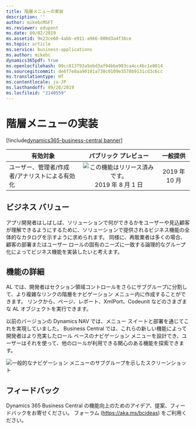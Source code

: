 ```yaml
---
title: 階層メニューの実装
description: ''
author: mikebcMSFT
ms.reviewer: edupont
ms.date: 09/02/2019
ms.assetid: 9e23ce60-4abb-e911-a966-000d3a4f36ce
ms.topic: article
ms.service: business-applications
ms.author: mikebc
dynamics365pdf: true
ms.openlocfilehash: 09cc813793a5ebd3af94bbe983ca4cc4bc1e8014
ms.sourcegitcommit: de6f7e8aa90101a730c0109e3578b9131cd3c6cc
ms.translationtype: HT
ms.contentlocale: ja-JP
ms.lasthandoff: 09/26/2019
ms.locfileid: "2140559"
---
```

# <a name="implementing-hierarchical-menus"></a>階層メニューの実装
[!include[dynamics365-business-central banner](../includes/dynamics365-business-central.md)]

| 有効対象    |  パブリック プレビュー | 一般提供 | 
| ---------- | :----------: |:----------: |
|ユーザー、管理者/作成者/アナリストによる有効化|![この機能はリリース済みです。](/dynamics365-release-plan/media/green-checkmark.png "この機能はリリース済みです。") 2019 年 8 月 1 日| 2019 年 10 月|


## <a name="business-value"></a>ビジネス バリュー
<!-- bv start -->
アプリ開発者はしばしば、ソリューションで何ができるかをユーザーや見込顧客が理解できるようにするために、ソリューションで提供されるビジネス機能の全体的なカタログを示すように求められます。 同様に、再販業者は多くの場合、顧客の部署またはユーザー ロールの固有のニーズに一致する論理的なグループ化によってビジネス機能を実装したいと考えます。
<!-- bv end -->



## <a name="feature-details"></a>機能の詳細
<!--feature detail start -->
AL では、開発者はセクション領域コントロールをさらにサブグループに分割して、より複雑なリンクの階層をナビゲーション メニュー内に作成することができます。 リンクから、ページ、レポート、XmlPort、Codeunit などのさまざまな AL オブジェクトを実行できます。

以前のバージョンの Dynamics NAV では、メニュー スイートと部署を通じてこれを実現していました。 Business Central では、これらの新しい機能によって開発者はより充実したロール ベースのナビゲーション メニューを設計でき、ユーザーはそれを使って、他のロールが利用できる関心のある機能を探索できます。
<!--feature detail end -->

![一般的なナビゲーション メニューのサブグループを示したスクリーンショット](media/subgroups-3000x2000.png "一般的なナビゲーション メニューのサブグループを示したスクリーンショット")
<!-- Picture 1 -->







## <a name="tell-us-what-you-think"></a>フィードバック
Dynamics 365 Business Central の機能向上のためのアイデア、提案、フィードバックをお寄せください。 フォーラム (https://aka.ms/bcideas) をご利用ください。



